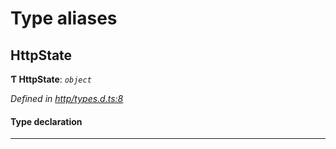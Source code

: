 

# Type aliases

<a id="httpstate"></a>

##  HttpState

**Ƭ HttpState**: *`object`*

*Defined in [http/types.d.ts:8](https://github.com/polkadot-js/api/blob/4854379/packages/api-provider/src/http/types.d.ts#L8)*

#### Type declaration

___

